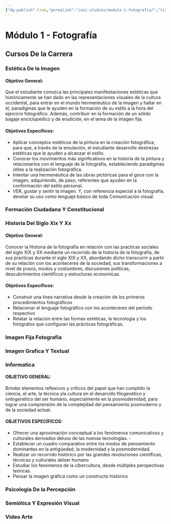 ```yaml
---
{"dg-publish":true,"permalink":"/uni-studies/modulo-1-fotografia/","title":"Módulo 1 - Fotografía","created":"2023-03-14T13:36:47.684-05:00","updated":"2023-03-23T01:31:09.752-05:00"}
---
```



# Módulo 1 - Fotografía

## Cursos De la Carrera

### Estética De la Imagen

#### Objetivo General:

Que el estudiante conozca las principales manifestaciones estéticas que históricamente se han dado en las representaciones visuales de la cultura occidental, para entrar en el mundo hermenéutico de la imagen y hallar en él, paradigmas que le ayuden en la formación de su estilo a la hora del ejercicio fotográfico. Además, contribuir en la formación de un sólido bagaje enciclopédico y de erudición, en el tema de la imagen fija. 

#### Objetivos Específicos:

- Aplicar conceptos estéticos de la pintura en la creación fotográfica, para que, a través de la emulación, el estudiante desarrolle destrezas estéticas que le ayuden a alcanzar el estilo.
- Conocer los movimientos más significativos en la historia de la pintura y relacionarlos con el lenguaje de la fotografía, estableciendo paradigmas útiles a la realización fotográfica. 
- Intentar una hermenéutica de las obras pictóricas para el goce con la imagen, adquiriendo, de paso, referentes que ayuden en la conformación del estilo personal.
- VER, gustar y sentir la imagen. Y, con referencia especial a la fotografía, develar su uso como lenguaje básico de toda Comunicación visual. 

### Formación Ciudadana Y Constitucional

### Historia Del Siglo Xix Y Xx

#### Objetivo General:

Conocer la Historia de la fotografía en relación con las practicas sociales del siglo XIX y XX mediante un recorrido de la historia de la fotografía, de sus practicas durante el siglo XIX y XX, abordando dicho transcurrir a partir de su relación con los aconteceres de la sociedad, sus transformaciones a nivel de praxis, modos y costumbres, discusiones politicas, descubrimientos cientificos y estructuras economicas.

#### Objetivos Específicos:

- Construir una linea narrativa desde la creación de los primeros procedimientos fotográficos 
- Relacionar el lenguaje fotográfico con los aconteceres del periodo respectivo 
- Relatar la relación entre las formas estéticas, la tecnologia y los fotógrafos que configuran las prácticas fotográficas.

### Imagen Fija Fotografía

### Imagen Grafica Y Textual

### Informatica

#### OBJETIVO GENERAL:

Brindar elementos reflexivos y críticos del papel que han cumplido la ciencia, el arte, la técnica yla cultura en el desarrollo filogenético y ontogenético del ser humano, especialmente en la posmodernidad, para lograr una comprensión de la complejidad del pensamiento posmoderno y de la sociedad actual.

#### OBJETIVOS ESPECÍFICOS:

- Ofrecer una aproximación conceptual a los fenómenos comunicativos y culturales derivados deluso de las nuevas tecnologías. -
- Establecer un cuadro comparativo entre los modos de pensamiento dominantes en la antigüedad, la modernidad y la posmodernidad. 
- Realizar un recorrido histórico por las grandes revoluciones científicas, técnicas y culturales delser humano 
- Estudiar los fenómenos de la cibercultura, desde múltiples perspectivas teóricas. 
- Pensar la imagen gráfica como un constructo histórico

### Psicología De la Percepción

### Semiótica Y Expresión Visual

### Video Arte
